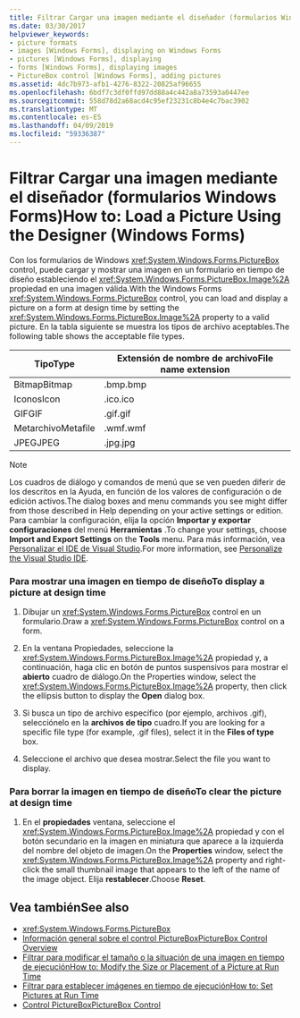 ```yaml
---
title: Filtrar Cargar una imagen mediante el diseñador (formularios Windows Forms)
ms.date: 03/30/2017
helpviewer_keywords:
- picture formats
- images [Windows Forms], displaying on Windows Forms
- pictures [Windows Forms], displaying
- forms [Windows Forms], displaying images
- PictureBox control [Windows Forms], adding pictures
ms.assetid: 4dc7b973-afb1-4276-8322-20825af96655
ms.openlocfilehash: 6bdf7c3df0ffd97dd88a4c442a8a73593a0447ee
ms.sourcegitcommit: 558d78d2a68acd4c95ef23231c8b4e4c7bac3902
ms.translationtype: MT
ms.contentlocale: es-ES
ms.lasthandoff: 04/09/2019
ms.locfileid: "59336387"
---
```

# <a name="how-to-load-a-picture-using-the-designer-windows-forms"></a><span data-ttu-id="18c1a-102">Filtrar Cargar una imagen mediante el diseñador (formularios Windows Forms)</span><span class="sxs-lookup"><span data-stu-id="18c1a-102">How to: Load a Picture Using the Designer (Windows Forms)</span></span>
<span data-ttu-id="18c1a-103">Con los formularios de Windows <xref:System.Windows.Forms.PictureBox> control, puede cargar y mostrar una imagen en un formulario en tiempo de diseño estableciendo el <xref:System.Windows.Forms.PictureBox.Image%2A> propiedad en una imagen válida.</span><span class="sxs-lookup"><span data-stu-id="18c1a-103">With the Windows Forms <xref:System.Windows.Forms.PictureBox> control, you can load and display a picture on a form at design time by setting the <xref:System.Windows.Forms.PictureBox.Image%2A> property to a valid picture.</span></span> <span data-ttu-id="18c1a-104">En la tabla siguiente se muestra los tipos de archivo aceptables.</span><span class="sxs-lookup"><span data-stu-id="18c1a-104">The following table shows the acceptable file types.</span></span>  
  
|<span data-ttu-id="18c1a-105">Tipo</span><span class="sxs-lookup"><span data-stu-id="18c1a-105">Type</span></span>|<span data-ttu-id="18c1a-106">Extensión de nombre de archivo</span><span class="sxs-lookup"><span data-stu-id="18c1a-106">File name extension</span></span>|  
|----------|-------------------------|  
|<span data-ttu-id="18c1a-107">Bitmap</span><span class="sxs-lookup"><span data-stu-id="18c1a-107">Bitmap</span></span>|<span data-ttu-id="18c1a-108">.bmp</span><span class="sxs-lookup"><span data-stu-id="18c1a-108">.bmp</span></span>|  
|<span data-ttu-id="18c1a-109">Iconos</span><span class="sxs-lookup"><span data-stu-id="18c1a-109">Icon</span></span>|<span data-ttu-id="18c1a-110">.ico</span><span class="sxs-lookup"><span data-stu-id="18c1a-110">.ico</span></span>|  
|<span data-ttu-id="18c1a-111">GIF</span><span class="sxs-lookup"><span data-stu-id="18c1a-111">GIF</span></span>|<span data-ttu-id="18c1a-112">.gif</span><span class="sxs-lookup"><span data-stu-id="18c1a-112">.gif</span></span>|  
|<span data-ttu-id="18c1a-113">Metarchivo</span><span class="sxs-lookup"><span data-stu-id="18c1a-113">Metafile</span></span>|<span data-ttu-id="18c1a-114">.wmf</span><span class="sxs-lookup"><span data-stu-id="18c1a-114">.wmf</span></span>|  
|<span data-ttu-id="18c1a-115">JPEG</span><span class="sxs-lookup"><span data-stu-id="18c1a-115">JPEG</span></span>|<span data-ttu-id="18c1a-116">.jpg</span><span class="sxs-lookup"><span data-stu-id="18c1a-116">.jpg</span></span>|  
  
> [!NOTE]
>  <span data-ttu-id="18c1a-117">Los cuadros de diálogo y comandos de menú que se ven pueden diferir de los descritos en la Ayuda, en función de los valores de configuración o de edición activos.</span><span class="sxs-lookup"><span data-stu-id="18c1a-117">The dialog boxes and menu commands you see might differ from those described in Help depending on your active settings or edition.</span></span> <span data-ttu-id="18c1a-118">Para cambiar la configuración, elija la opción **Importar y exportar configuraciones** del menú **Herramientas** .</span><span class="sxs-lookup"><span data-stu-id="18c1a-118">To change your settings, choose **Import and Export Settings** on the **Tools** menu.</span></span> <span data-ttu-id="18c1a-119">Para más información, vea [Personalizar el IDE de Visual Studio](/visualstudio/ide/personalizing-the-visual-studio-ide).</span><span class="sxs-lookup"><span data-stu-id="18c1a-119">For more information, see [Personalize the Visual Studio IDE](/visualstudio/ide/personalizing-the-visual-studio-ide).</span></span>  
  
### <a name="to-display-a-picture-at-design-time"></a><span data-ttu-id="18c1a-120">Para mostrar una imagen en tiempo de diseño</span><span class="sxs-lookup"><span data-stu-id="18c1a-120">To display a picture at design time</span></span>  
  
1. <span data-ttu-id="18c1a-121">Dibujar un <xref:System.Windows.Forms.PictureBox> control en un formulario.</span><span class="sxs-lookup"><span data-stu-id="18c1a-121">Draw a <xref:System.Windows.Forms.PictureBox> control on a form.</span></span>  
  
2. <span data-ttu-id="18c1a-122">En la ventana Propiedades, seleccione la <xref:System.Windows.Forms.PictureBox.Image%2A> propiedad y, a continuación, haga clic en botón de puntos suspensivos para mostrar el **abierto** cuadro de diálogo.</span><span class="sxs-lookup"><span data-stu-id="18c1a-122">On the Properties window, select the <xref:System.Windows.Forms.PictureBox.Image%2A> property, then click the ellipsis button to display the **Open** dialog box.</span></span>  
  
3. <span data-ttu-id="18c1a-123">Si busca un tipo de archivo específico (por ejemplo, archivos .gif), selecciónelo en la **archivos de tipo** cuadro.</span><span class="sxs-lookup"><span data-stu-id="18c1a-123">If you are looking for a specific file type (for example, .gif files), select it in the **Files of type** box.</span></span>  
  
4. <span data-ttu-id="18c1a-124">Seleccione el archivo que desea mostrar.</span><span class="sxs-lookup"><span data-stu-id="18c1a-124">Select the file you want to display.</span></span>  
  
### <a name="to-clear-the-picture-at-design-time"></a><span data-ttu-id="18c1a-125">Para borrar la imagen en tiempo de diseño</span><span class="sxs-lookup"><span data-stu-id="18c1a-125">To clear the picture at design time</span></span>  
  
1. <span data-ttu-id="18c1a-126">En el **propiedades** ventana, seleccione el <xref:System.Windows.Forms.PictureBox.Image%2A> propiedad y con el botón secundario en la imagen en miniatura que aparece a la izquierda del nombre del objeto de imagen.</span><span class="sxs-lookup"><span data-stu-id="18c1a-126">On the **Properties** window, select the <xref:System.Windows.Forms.PictureBox.Image%2A> property and right-click the small thumbnail image that appears to the left of the name of the image object.</span></span> <span data-ttu-id="18c1a-127">Elija **restablecer**.</span><span class="sxs-lookup"><span data-stu-id="18c1a-127">Choose **Reset**.</span></span>  
  
## <a name="see-also"></a><span data-ttu-id="18c1a-128">Vea también</span><span class="sxs-lookup"><span data-stu-id="18c1a-128">See also</span></span>

- <xref:System.Windows.Forms.PictureBox>
- [<span data-ttu-id="18c1a-129">Información general sobre el control PictureBox</span><span class="sxs-lookup"><span data-stu-id="18c1a-129">PictureBox Control Overview</span></span>](picturebox-control-overview-windows-forms.md)
- [<span data-ttu-id="18c1a-130">Filtrar para modificar el tamaño o la situación de una imagen en tiempo de ejecución</span><span class="sxs-lookup"><span data-stu-id="18c1a-130">How to: Modify the Size or Placement of a Picture at Run Time</span></span>](how-to-modify-the-size-or-placement-of-a-picture-at-run-time-windows-forms.md)
- [<span data-ttu-id="18c1a-131">Filtrar para establecer imágenes en tiempo de ejecución</span><span class="sxs-lookup"><span data-stu-id="18c1a-131">How to: Set Pictures at Run Time</span></span>](how-to-set-pictures-at-run-time-windows-forms.md)
- [<span data-ttu-id="18c1a-132">Control PictureBox</span><span class="sxs-lookup"><span data-stu-id="18c1a-132">PictureBox Control</span></span>](picturebox-control-windows-forms.md)
